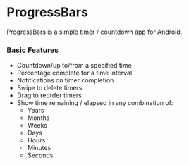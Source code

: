 # ProgressBars

ProgressBars is a simple timer / countdown app for Android.

### Basic Features
* Countdown/up to/from a specified time
* Percentage complete for a time interval
* Notifications on timer completion
* Swipe to delete timers
* Drag to reorder timers
* Show time remaining / elapsed in any combination of:
    * Years
    * Months
    * Weeks
    * Days
    * Hours
    * Minutes
    * Seconds
